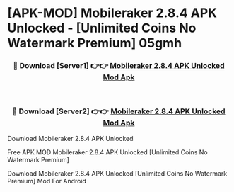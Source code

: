 # [APK-MOD] Mobileraker 2.8.4 APK Unlocked - [Unlimited Coins No Watermark Premium] 05gmh



<div align="center">
<h3>🔴 Download [Server1] 👉👉 <a href="https://momento.my/?title=Mobileraker_2.8.4_APK_Unlocked">Mobileraker 2.8.4 APK Unlocked Mod Apk</a></h3><br>

<h3>🔴 Download [Server2] 👉👉 <a href="https://momento.my/?title=Mobileraker_2.8.4_APK_Unlocked">Mobileraker 2.8.4 APK Unlocked Mod Apk</a></h3>
</div>



Download Mobileraker 2.8.4 APK Unlocked 

Free APK MOD Mobileraker 2.8.4 APK Unlocked [Unlimited Coins No Watermark Premium]

Download Mobileraker 2.8.4 APK Unlocked [Unlimited Coins No Watermark Premium] Mod For Android
